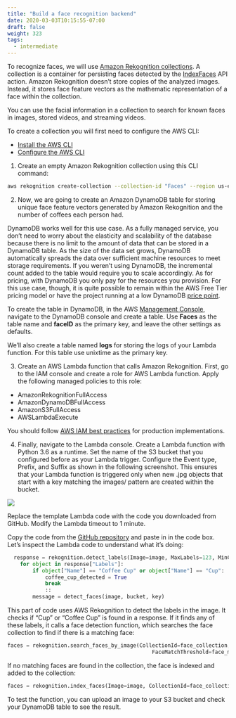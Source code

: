 ```yaml
---
title: "Build a face recognition backend"
date: 2020-03-03T10:15:55-07:00
draft: false
weight: 323
tags:
  - intermediate
---
```




To recognize faces, we will use [Amazon Rekognition collections](https://docs.aws.amazon.com/rekognition/latest/dg/collections.html). A collection is a container for persisting faces detected by the [IndexFaces](https://docs.aws.amazon.com/rekognition/latest/dg/API_IndexFaces.html) API action. Amazon Rekognition doesn’t store copies of the analyzed images. Instead, it stores face feature vectors as the mathematic representation of a face within the collection.

You can use the facial information in a collection to search for known faces in images, stored videos, and streaming videos.

To create a collection you will first need to configure the AWS CLI:


+ [Install the AWS CLI](https://docs.aws.amazon.com/cli/latest/userguide/installing.html)
+ [Configure the AWS CLI](https://docs.aws.amazon.com/cli/latest/userguide/cli-chap-getting-started.html)

1. Create an empty Amazon Rekognition collection using this CLI command:

```bash
aws rekognition create-collection --collection-id "Faces" --region us-east-1 
```
2. Now, we are going to create an Amazon DynamoDB table for storing unique face feature vectors generated by Amazon Rekognition and the number of coffees each person had.

DynamoDB works well for this use case. As a fully managed service, you don’t need to worry about the elasticity and scalability of the database because there is no limit to the amount of data that can be stored in a DynamoDB table. As the size of the data set grows, DynamoDB automatically spreads the data over sufficient machine resources to meet storage requirements. If you weren’t using DynamoDB, the incremental count added to the table would require you to scale accordingly. As for pricing, with DynamoDB you only pay for the resources you provision. For this use case, though, it is quite possible to remain within the AWS Free Tier pricing model or have the project running at a low DynamoDB [price point](https://aws.amazon.com/dynamodb/pricing/).

To create the table in DynamoDB, in the AWS [Management Console](https://console.aws.amazon.com/console/home), navigate to the DynamoDB console and create a table. Use __Faces__ as the table name and __faceID__ as the primary key, and leave the other settings as defaults.

We’ll also create a table named __logs__ for storing the logs of your Lambda function. For this table use unixtime as the primary key.

3.  Create an AWS Lambda function that calls Amazon Rekognition. First, go to the IAM console and create a role for AWS Lambda function. Apply the following managed policies to this role:

* AmazonRekognitionFullAccess
* AmazonDynamoDBFullAccess
* AmazonS3FullAccess
* AWSLambdaExecute

You should follow [AWS IAM best practices](http://docs.aws.amazon.com/IAM/latest/UserGuide/best-practices.html) for production implementations.

4. Finally, navigate to the Lambda console. Create a Lambda function with Python 3.6 as a runtime. Set the name of the S3 bucket that you configured before as your Lambda trigger. Configure the Event type, Prefix, and Suffix as shown in the following screenshot. This ensures that your Lambda function is triggered only when new .jpg objects that start with a key matching the images/ pattern are created within the bucket.

![](/images/040_track_coffee_consumption/043_deploy_face_detection/coffee-counter-9.gif)

Replace the template Lambda code with the code you downloaded from GitHub. Modify the Lambda timeout to 1 minute.

Copy the code from the [GitHub repository](https://github.com/aws-samples/aws-deeplens-coffee-leaderboard/blob/master/face_function.py) and paste in in the code box. Let’s inspect the Lambda code to understand what it’s doing:

```python
  response = rekognition.detect_labels(Image=image, MaxLabels=123, MinConfidence=50)    
    for object in response["Labels"]:
        if object["Name"] == "Coffee Cup" or object["Name"] == "Cup":
            coffee_cup_detected = True
            break        
            ::
        message = detect_faces(image, bucket, key)   
```

This part of code uses AWS Rekognition to detect the labels in the image. It checks if “Cup” or “Coffee Cup” is found in a response. If it finds any of these labels, it calls a face detection function, which searches the face collection to find if there is a matching face:

```python
faces = rekognition.search_faces_by_image(CollectionId=face_collection, Image=image,
                                              FaceMatchThreshold=face_match_threshold, MaxFaces=1)
```
If no matching faces are found in the collection, the face is indexed and added to the collection:

```python
faces = rekognition.index_faces(Image=image, CollectionId=face_collection)
```

To test the function, you can upload an image to your S3 bucket and check your DynamoDB table to see the result.
